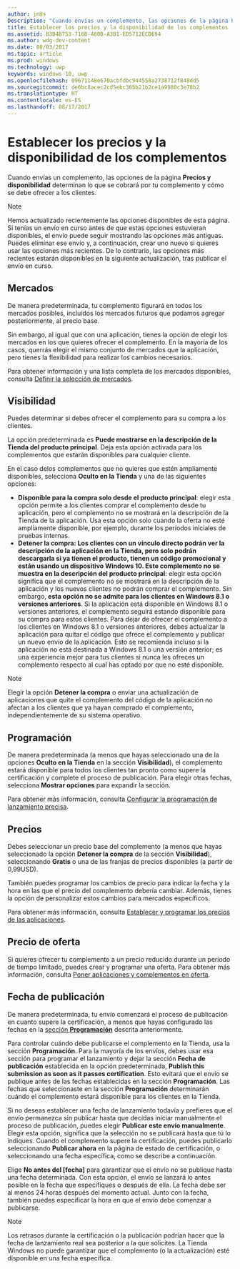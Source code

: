 ```yaml
---
author: jnHs
Description: "Cuando envías un complemento, las opciones de la página Precios y disponibilidad determinan lo que se cobrará por tu complemento y cómo se debe ofrecer a los clientes."
title: Establecer los precios y la disponibilidad de los complementos
ms.assetid: B3D4B753-716B-460B-A3B1-ED5712ECD694
ms.author: wdg-dev-content
ms.date: 08/03/2017
ms.topic: article
ms.prod: windows
ms.technology: uwp
keywords: windows 10, uwp
ms.openlocfilehash: 09671148e670acbfdbc944558a2738712f848dd5
ms.sourcegitcommit: de6bc8acec2cd5ebc36bb21b2ce1a9980c3e78b2
ms.translationtype: HT
ms.contentlocale: es-ES
ms.lasthandoff: 08/17/2017
---
```

# <a name="set-add-on-pricing-and-availability"></a>Establecer los precios y la disponibilidad de los complementos


Cuando envías un complemento, las opciones de la página **Precios y disponibilidad** determinan lo que se cobrará por tu complemento y cómo se debe ofrecer a los clientes.

> [!NOTE]
> Hemos actualizado recientemente las opciones disponibles de esta página. Si tenías un envío en curso antes de que estas opciones estuvieran disponibles, el envío puede seguir mostrando las opciones más antiguas. Puedes eliminar ese envío y, a continuación, crear uno nuevo si quieres usar las opciones más recientes. De lo contrario, las opciones más recientes estarán disponibles en la siguiente actualización, tras publicar el envío en curso.

## <a name="markets"></a>Mercados

De manera predeterminada, tu complemento figurará en todos los mercados posibles, incluidos los mercados futuros que podamos agregar posteriormente, al precio base.

Sin embargo, al igual que con una aplicación, tienes la opción de elegir los mercados en los que quieres ofrecer el complemento. En la mayoría de los casos, querrás elegir el mismo conjunto de mercados que la aplicación, pero tienes la flexibilidad para realizar los cambios necesarios. 

Para obtener información y una lista completa de los mercados disponibles, consulta [Definir la selección de mercados](define-pricing-and-market-selection.md).

## <a name="visibility"></a>Visibilidad

Puedes determinar si debes ofrecer el complemento para su compra a los clientes. 

La opción predeterminada es **Puede mostrarse en la descripción de la Tienda del producto principal**. Deja esta opción activada para los complementos que estarán disponibles para cualquier cliente. 

En el caso delos complementos que no quieres que estén ampliamente disponibles, selecciona **Oculto en la Tienda** y una de las siguientes opciones:

-   **Disponible para la compra solo desde el producto principal**: elegir esta opción permite a los clientes comprar el complemento desde tu aplicación, pero el complemento no se mostrará en la descripción de la Tienda de la aplicación. Usa esta opción solo cuando la oferta no esté ampliamente disponible, por ejemplo, durante los períodos iniciales de pruebas internas.
-   **Detener la compra: Los clientes con un vínculo directo podrán ver la descripción de la aplicación en la Tienda, pero solo podrán descargarla si ya tienen el producto, tienen un código promocional y están usando un dispositivo Windows 10. Este complemento no se muestra en la descripción del producto principal**: elegir esta opción significa que el complemento no se mostrará en la descripción de la aplicación y los nuevos clientes no podrán comprar el complemento. Sin embargo, **esta opción no se admite para los clientes en Windows 8.1 o versiones anteriores**. Si la aplicación está disponible en Windows 8.1 o versiones anteriores, el complemento seguirá estando disponible para su compra para estos clientes. Para dejar de ofrecer el complemento a los clientes en Windows 8.1 o versiones anteriores, debes actualizar la aplicación para quitar el código que ofrece el complemento y publicar un nuevo envío de la aplicación. Esto se recomienda incluso si la aplicación no está destinada a Windows 8.1 o una versión anterior; es una experiencia mejor para tus clientes si nunca les ofreces un complemento respecto al cual has optado por que no esté disponible.
    
 > [!NOTE] 
 > Elegir la opción **Detener la compra** o enviar una actualización de aplicaciones que quite el complemento del código de la aplicación no afectan a los clientes que ya hayan comprado el complemento, independientemente de su sistema operativo.


## <a name="schedule"></a>Programación

De manera predeterminada (a menos que hayas seleccionado una de la opciones **Oculto en la Tienda** en la sección **Visibilidad**), el complemento estará disponible para todos los clientes tan pronto como supere la certificación y complete el proceso de publicación. Para elegir otras fechas, selecciona **Mostrar opciones** para expandir la sección. 

Para obtener más información, consulta [Configurar la programación de lanzamiento precisa](configure-precise-release-scheduling.md).


## <a name="pricing"></a>Precios

Debes seleccionar un precio base del complemento (a menos que hayas seleccionado la opción **Detener la compra** de la sección **Visibilidad**), seleccionando **Gratis** o una de las franjas de precios disponibles (a partir de 0,99USD).

También puedes programar los cambios de precio para indicar la fecha y la hora en las que el precio del complemento debería cambiar. Además, tienes la opción de personalizar estos cambios para mercados específicos. 

Para obtener más información, consulta [Establecer y programar los precios de las aplicaciones](set-and-schedule-app-pricing.md).


## <a name="sale-pricing"></a>Precio de oferta

Si quieres ofrecer tu complemento a un precio reducido durante un período de tiempo limitado, puedes crear y programar una oferta. Para obtener más información, consulta [Poner aplicaciones y complementos en oferta](put-apps-and-add-ons-on-sale.md).


## <a name="publish-date"></a>Fecha de publicación

De manera predeterminada, tu envío comenzará el proceso de publicación en cuanto supere la certificación, a menos que hayas configurado las fechas en la [sección **Programación**](#schedule) descrita anteriormente. 

Para controlar cuándo debe publicarse el complemento en la Tienda, usa la sección **Programación**. Para la mayoría de los envíos, debes usar esa sección para programar el lanzamiento y dejar la sección **Fecha de publicación** establecida en la opción predeterminada, **Publish this submission as soon as it passes certification**. Esto evitará que el envío se publique antes de las fechas establecidas en la sección **Programación**. Las fechas que seleccionaste en la sección **Programación** determinarán cuándo el complemento estará disponible para los clientes en la Tienda.

Si no deseas establecer una fecha de lanzamiento todavía y prefieres que el envío permanezca sin publicar hasta que decidas iniciar manualmente el proceso de publicación, puedes elegir **Publicar este envío manualmente**. Elegir esta opción, significa que la selección no se publicará hasta que tú lo indiques. Cuando el complemento supere la certificación, puedes publicarlo seleccionando **Publicar ahora** en la página de estado de certificación, o seleccionando una fecha específica, como se describe a continuación.

Elige **No antes del \[fecha\]** para garantizar que el envío no se publique hasta una fecha determinada. Con esta opción, el envío se lanzará lo antes posible en la fecha que especifiques o después de ella. La fecha debe ser al menos 24 horas después del momento actual. Junto con la fecha, también puedes especificar la hora en que el envío debe comenzar a publicarse.
 
> [!NOTE]
> Los retrasos durante la certificación o la publicación podrían hacer que la fecha de lanzamiento real sea posterior a la que solicites. La Tienda Windows no puede garantizar que el complemento (o la actualización) esté disponible en una fecha específica.  



 




